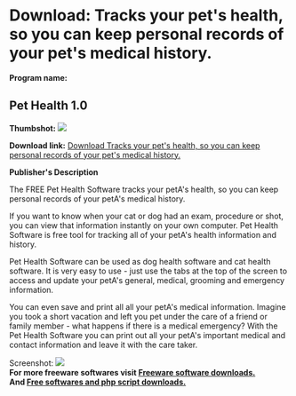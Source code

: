 # Download: Tracks your pet's health, so you can keep personal records of your pet's medical history.

**Program name:**

## Pet Health 1.0

  
**Thumbshot:** ![](http://www.freewarefiles.com/screenshot/pethealth_md.gif)   
  
**Download link:** [Download Tracks your pet's health, so you can keep personal records of your pet's medical history.](http://freesoftwares.boysofts.com/Pet-Health_program_27619.html)  
  


**Publisher's Description**  
  


The FREE Pet Health Software tracks your petA's health, so you can keep personal records of your petA's medical history. 

If you want to know when your cat or dog had an exam, procedure or shot, you can view that information instantly on your own computer. Pet Health Software is free tool for tracking all of your petA's health information and history.

Pet Health Software can be used as dog health software and cat health software. It is very easy to use - just use the tabs at the top of the screen to access and update your petA's general, medical, grooming and emergency information.

You can even save and print all all your petA's medical information. Imagine you took a short vacation and left you pet under the care of a friend or family member - what happens if there is a medical emergency? With the Pet Health Software you can print out all your petA's important medical and contact information and leave it with the care taker. 

  
  
Screenshot: ![](http://www.freewarefiles.com/screenshot/pethealth.gif)   
**For more freeware softwares visit [Freeware software downloads.](http://freesoftwares.boysofts.com/)**   
**And [Free softwares and php script downloads.](http://www.boysofts.com/)**
